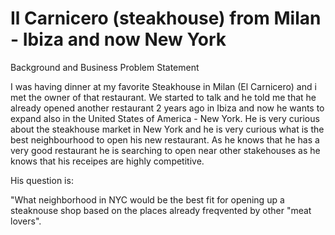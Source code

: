 # Il Carnicero (steakhouse) from Milan - Ibiza and now New York


Background and Business Problem Statement

I was having dinner at my favorite Steakhouse in Milan (El Carnicero) and i met the owner of that restaurant.
We started to talk and he told me that he already opened another restaurant 2 years ago in Ibiza and now he wants to expand also in the United States of America - New York.
He is very curious about the steakhouse market in New York and he is very curious what is the best neighbourhood to open his new restaurant. 
As he knows that he has a very good restaurant he is searching to open near other stakehouses as he knows that his receipes are highly competitive.

His question is:

"What neighborhood in NYC would be the best fit for opening up a steaknouse shop based on the places already freqvented by other "meat lovers".


